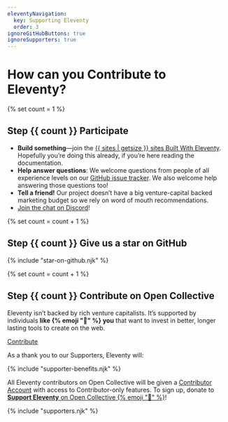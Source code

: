 ```yaml
---
eleventyNavigation:
  key: Supporting Eleventy
  order: 3
ignoreGitHubButtons: true
ignoreSupporters: true
---
```

# How can you Contribute to Eleventy?

{% set count = 1 %}
## <span class="numberflag"><span class="sr-only">Step</span> {{ count }}</span> Participate

* **Build something**—join the [{{ sites | getsize }} sites Built With Eleventy](/docs/sites/). Hopefully you’re doing this already, if you’re here reading the documentation.
* **Help answer questions**: We welcome questions from people of all experience levels on our [GitHub issue tracker](https://github.com/11ty/eleventy/issues). We also welcome help answering those questions too!
* **Tell a friend!** Our project doesn’t have a big venture-capital backed marketing budget so we rely on word of mouth recommendations.
* [Join the chat on Discord](/blog/discord/)!

{% set count = count + 1 %}
## <span class="numberflag"><span class="sr-only">Step</span> {{ count }}</span> Give us a star on GitHub

{% include "star-on-github.njk" %}

{% set count = count + 1 %}
## <span class="numberflag"><span class="sr-only">Step</span> {{ count }}</span> Contribute on Open Collective

Eleventy isn’t backed by rich venture capitalists. It’s supported by individuals <strong>like {% emoji "👋" %} <span class="nowrap" data-investors-avatar="prepend">you</span></strong> that want to invest in better, longer lasting tools to create on the web.

<div class="lo" style="--lo-margin-h: 1em; --lo-margin-v: .5em">
    <div class="lo-c">
        <a href="https://opencollective.com/11ty" class="btn-primary btn-primary-sm benchnine rainbow-active rainbow-active-noanim elv-externalexempt">Contribute</a>
    </div>
    <div class="lo-c" style="flex-basis: 30em">

As a thank you to our Supporters, Eleventy will:

{% include "supporter-benefits.njk" %}

</div><!-- /lo-c --></div><!-- /lo -->

All Eleventy contributors on Open Collective will be given a <a href="/docs/account/">Contributor Account</a> with access to Contributor-only features. To sign up, donate to <a href="https://opencollective.com/11ty"><strong>Support Eleventy</strong> on Open Collective {% emoji "🎁" %}</a>!

{% include "supporters.njk" %}

